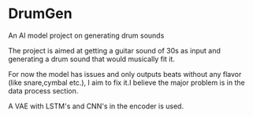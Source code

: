 # DrumGen
An AI model project on generating drum sounds

The project is aimed at getting a guitar sound of 30s as input and generating a drum sound that would musically fit it.

For now the model has issues and only outputs beats without any flavor (like snare,cymbal etc.), I aim to fix it.I believe the major problem is in the data process section.

A VAE with LSTM's and CNN's in the encoder is used. 
